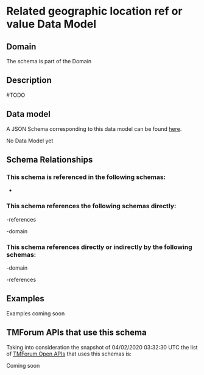 # Related geographic location ref or value Data Model

## Domain

The  schema is part of the  Domain

## Description

#TODO

## Data model

A JSON Schema corresponding to this data model can be found
[here](https://github.com/tmforum-rand/schemas/blob/candidates/Common/RelatedGeographicLocationRefOrValue.schema.json).

No Data Model yet

## Schema Relationships

### This schema is referenced in the following schemas:

-

### This schema references the following schemas directly:

-references

-domain

### This schema references directly or indirectly by the following schemas:

-domain

-references



## Examples

Examples coming soon

## TMForum APIs that use this schema

Taking into consideration the snapshot of 04/02/2020 03:32:30 UTC the list of [TMForum Open APIs](https://www.tmforum.org/open-apis/) that uses this schemas is:

Coming soon
